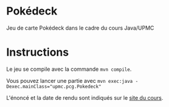 # Pokédeck

Jeu de carte Pokédeck dans le cadre du cours Java/UPMC

Instructions
============

Le jeu se compile avec la commande `mvn compile`.

Vous pouvez lancer une partie avec `mvn exec:java -Dexec.mainClass="upmc.pcg.Pokedeck"`

L'énoncé et la date de rendu sont indiqués sur le [site du cours](http://hyc.io/teaching/java.html).
